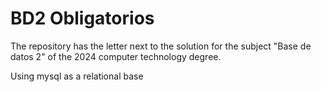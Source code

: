 #  BD2 Obligatorios

The repository has the letter next to the solution for the subject "Base de datos 2" of the 2024 computer technology degree.

Using mysql as a relational base
